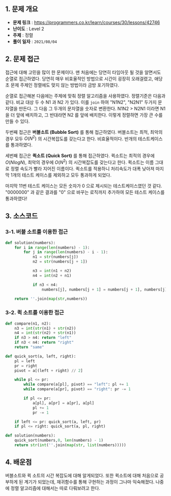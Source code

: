 ## 1. 문제 개요

- **문제 링크** : https://programmers.co.kr/learn/courses/30/lessons/42746
- **난이도** : Level 2
- **주제** : 정렬
- **풀이 일자** : `2021/08/04`

## 2. 문제 접근

접근에 대해 고민을 많이 한 문제이다. 맨 처음에는 당연히 타임아웃 될 것을 알면서도 순열로 접근하였다. 당연히 매우 비효율적인 방법으로 시간이 굉장히 오래걸렸고, 애당초 문제 주제인 정렬에도 맞지 않는 방법이라 금방 포기하였다.

순열로 접근해본 다음에는 주제에 맞춰 정렬 알고리즘을 사용하였다. 정렬기준은 다음과 같다. 비교 대상 두 수 N1 과 N2 가 있다. 이를 `join` 하여 "N1N2", "N2N1" 두가지 문자열을 만든다. 그 다음 그 두개의 문자열을 숫자로 변환한다. N1N2 > N2N1 이라면 N1 을 더 앞에 배치하고, 그 반대라면 N2 를 앞에 배치한다. 이렇게 정렬하면 가장 큰 수를 만들 수 있다.

두번째 접근은 **버블소트 (Bubble Sort)** 를 통해 접근하였다. 버블소트는 최적, 최악의 경우 모두 $O(N^2)$ 의 시간복잡도를 갖는다고 한다. 비효율적이다. 반개의 테스트케이스를 통과하였다.

세번째 접근은 **퀵소트 (Quick Sort)** 를 통해 접근하였다. 퀵소트는 최적의 경우에 $O(NlogN)$, 최악의 경우에 $O(N^2)$ 의 시간복잡도를 갖는다고 한다. 퀵소트는 이름 그대로 정렬 속도가 빨라 지어진 이름이다. 퀵소트를 적용하니 처리속도가 대폭 낮아져 마지막 1개의 테스트 케이스를 제외하고 모두 통과하게 되었다.

마지막 11번 테스트 케이스는 모든 숫자가 0 으로 제시되는 테스트케이스였던 것 같다. "0000000" 과 같은 결과를 "0" 으로 바꾸는 로직까지 추가하여 모든 테스트 케이스를 통과하였다!

## 3. 소스코드

### 3-1. 버블 소트를 이용한 접근

```python
def solution(numbers):
    for i in range(len(numbers) - 1):
        for j in range(len(numbers) - i - 1):
            n1 = str(numbers[j])
            n2 = str(numbers[j + 1])

            n3 = int(n1 + n2)
            n4 = int(n2 + n1)

            if n3 < n4:
                numbers[j], numbers[j + 1] = numbers[j + 1], numbers[j]

    return ''.join(map(str,numbers))

```

### 3-2. 퀵 소트를 이용한 접근

```python
def compare(n1, n2):
    n3 = int(str(n1) + str(n2))
    n4 = int(str(n2) + str(n1))
    if n3 > n4: return "left"
    if n3 < n4: return "right"
    return "same"

def quick_sort(a, left, right):
    pl = left
    pr = right
    pivot = a[(left + right) // 2]

    while pl <= pr:
        while compare(a[pl], pivot) == "left": pl += 1
        while compare(a[pr], pivot) == "right": pr -= 1

        if pl <= pr:
            a[pl], a[pr] = a[pr], a[pl]
            pl += 1
            pr -= 1

    if left <= pr: quick_sort(a, left, pr)
    if pl <= right: quick_sort(a, pl, right)

def solution(numbers):
    quick_sort(numbers,0, len(numbers) - 1)
    return str(int(''.join(map(str, list(numbers)))))


```

## 4. 배운점

버블소트와 퀵 소트의 시간 복잡도에 대해 알게되었다. 또한 퀵소트에 대해 처음으로 공부하게 된 계기가 되었는데, 재귀함수를 통해 구현하는 과정이 그나마 익숙해졌다. 나중에 정렬 알고리즘에 대해서는 따로 다뤄보려고 한다.
